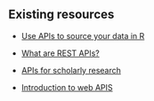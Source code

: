 ## Existing resources

- [Use APIs to source your data in R](https://raw.githack.com/Delft-RCafe/resources/main/themes/apis_in_r/apis-in-r.html#welcome-5min)

- [What are REST APIs?](https://www.redhat.com/en/topics/api/what-is-a-rest-api)

- [APIs for scholarly research](https://guides.lib.virginia.edu/c.php?g=515084&p=10046079)

- [Introduction to web APIS](https://developer.mozilla.org/en-US/docs/Learn_web_development/Extensions/Client-side_APIs/Introduction)